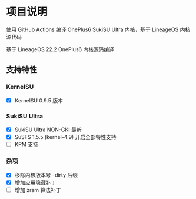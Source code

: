 # 项目说明

使用 GitHub Actions 编译 OnePlus6 SukiSU Ultra 内核，基于 LineageOS 内核源代码

基于 LineageOS 22.2 OnePlus6 内核源码编译

## 支持特性  

### KernelSU

- [x] KernelSU 0.9.5 版本

### SukiSU Ultra

- [x] SukiSU Ultra NON-GKI 最新
- [x] SuSFS 1.5.5 (kernel-4.9) 开启全部特性支持
- [ ] KPM 支持

### 杂项

- [x] 移除内核版本号 -dirty 后缀
- [x] 增加应用隐藏补丁
- [ ] 增加 zram 算法补丁